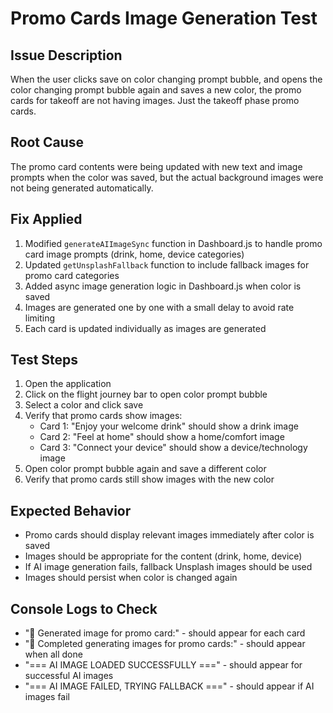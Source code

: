 # Promo Cards Image Generation Test

## Issue Description
When the user clicks save on color changing prompt bubble, and opens the color changing prompt bubble again and saves a new color, the promo cards for takeoff are not having images. Just the takeoff phase promo cards.

## Root Cause
The promo card contents were being updated with new text and image prompts when the color was saved, but the actual background images were not being generated automatically.

## Fix Applied
1. Modified `generateAIImageSync` function in Dashboard.js to handle promo card image prompts (drink, home, device categories)
2. Updated `getUnsplashFallback` function to include fallback images for promo card categories
3. Added async image generation logic in Dashboard.js when color is saved
4. Images are generated one by one with a small delay to avoid rate limiting
5. Each card is updated individually as images are generated

## Test Steps
1. Open the application
2. Click on the flight journey bar to open color prompt bubble
3. Select a color and click save
4. Verify that promo cards show images:
   - Card 1: "Enjoy your welcome drink" should show a drink image
   - Card 2: "Feel at home" should show a home/comfort image  
   - Card 3: "Connect your device" should show a device/technology image
5. Open color prompt bubble again and save a different color
6. Verify that promo cards still show images with the new color

## Expected Behavior
- Promo cards should display relevant images immediately after color is saved
- Images should be appropriate for the content (drink, home, device)
- If AI image generation fails, fallback Unsplash images should be used
- Images should persist when color is changed again

## Console Logs to Check
- "🎯 Generated image for promo card:" - should appear for each card
- "🎯 Completed generating images for promo cards:" - should appear when all done
- "=== AI IMAGE LOADED SUCCESSFULLY ===" - should appear for successful AI images
- "=== AI IMAGE FAILED, TRYING FALLBACK ===" - should appear if AI images fail

